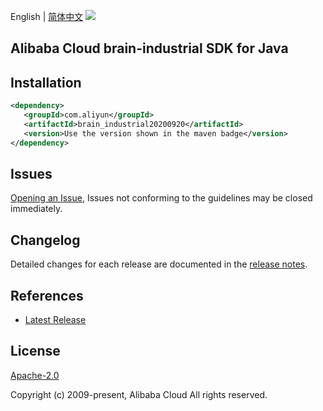 English | [简体中文](README-CN.md)
![](https://aliyunsdk-pages.alicdn.com/icons/AlibabaCloud.svg)

## Alibaba Cloud brain-industrial SDK for Java

## Installation

```xml
<dependency>
   <groupId>com.aliyun</groupId>
   <artifactId>brain_industrial20200920</artifactId>
   <version>Use the version shown in the maven badge</version>
</dependency>
```

## Issues
[Opening an Issue](https://github.com/aliyun/alibabacloud-sdk/issues/new), Issues not conforming to the guidelines may be closed immediately.

## Changelog
Detailed changes for each release are documented in the [release notes](./ChangeLog.txt).

## References
* [Latest Release](https://github.com/aliyun/alibabacloud-sdk/tree/master/java)

## License
[Apache-2.0](http://www.apache.org/licenses/LICENSE-2.0)

Copyright (c) 2009-present, Alibaba Cloud All rights reserved.